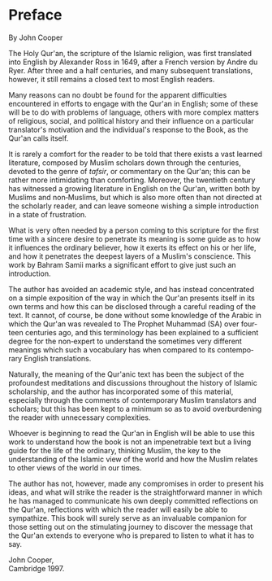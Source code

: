 Preface
=======

By John Cooper

The Holy Qur'an, the scripture of the Islamic religion, was first
translated into English by Alexander Ross in 1649, after a French
version by Andre du Ryer. After three and a half centuries, and many
subsequent transla­tions, however, it still remains a closed text to
most English readers.

Many reasons can no doubt be found for the apparent difficulties
encountered in efforts to engage with the Qur'an in English; some of
these will be to do with problems of language, others with more complex
matters of religious, social, and political history and their influence
on a particular translator's motivation and the individual's response to
the Book, as the Qur'an calls itself.

It is rarely a comfort for the reader to be told that there exists a
vast learned literature, composed by Muslim scholars down through the
centuries, devoted to the genre of *tafsir*, or commentary on the
Qur'an; this can be rather more intimidating than comforting. Moreover,
the twentieth century has witnessed a growing literature in English on
the Qur'an, written both by Muslims and non‑Muslims, but which is also
more often than not directed at the scholarly reader, and can leave
someone wishing a simple introduction in a state of frustration.

What is very often needed by a person coming to this scripture for the
first time with a sincere desire to penetrate its meaning is some guide
as to how it influences the ordinary believer, how it exerts its effect
on his or her life, and how it penetrates the deepest layers of a
Muslim's conscience. This work by Bahram Samii marks a significant
effort to give just such an introduction.

The author has avoided an academic style, and has instead concentrated
on a simple exposition of the way in which the Qur'an presents itself in
its own terms and how this can be disclosed through a careful reading of
the text. It cannot, of course, be done without some knowledge of the
Arabic in which the Qur'an was revealed to The Prophet Muhammad (SA)
over four­teen centuries ago, and this terminology has been explained to
a sufficient degree for the non‑expert to understand the sometimes very
different meanings which such a vocabulary has when compared to its
contempo­rary English translations.

Naturally, the meaning of the Qur'anic text has been the subject of the
profoundest meditations and discussions throughout the history of
Islamic scholarship, and the author has incorporated some of this
material, especially through the comments of contemporary Muslim
translators and scholars; but this has been kept to a minimum so as to
avoid overburdening the reader with unnecessary complexities.

Whoever is beginning to read the Qur'an in English will be able to use
this work to understand how the book is not an impenetrable text but a
living guide for the life of the ordinary, thinking Muslim, the key to
the understanding of the Islamic view of the world and how the Muslim
relates to other views of the world in our times.

The author has not, however, made any compromises in order to present
his ideas, and what will strike the reader is the straightforward manner
in which he has managed to com­municate his own deeply committed
reflections on the Qur'an, reflections with which the reader will easily
be able to sympathize. This book will surely serve as an invaluable
companion for those setting out on the stimu­lating journey to discover
the message that the Qur'an extends to everyone who is prepared to
listen to what it has to say.

John Cooper,  
 Cambridge 1997.


